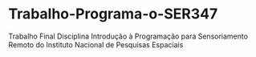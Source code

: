 # Trabalho-Programa-o-SER347
Trabalho Final Disciplina Introdução à Programação para Sensoriamento Remoto do Instituto Nacional de Pesquisas Espaciais
